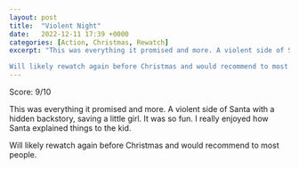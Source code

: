 ```yaml
---
layout: post
title:  "Violent Night"
date:   2022-12-11 17:39 +0000
categories: [Action, Christmas, Rewatch]
excerpt: "This was everything it promised and more. A violent side of Santa with a hidden backstory, saving a little girl. It was so fun. I really enjoyed how Santa explained things to the kid.

Will likely rewatch again before Christmas and would recommend to most people."
---
```

Score: 9/10 

This was everything it promised and more. A violent side of Santa with a hidden backstory, saving a little girl. It was so fun. I really enjoyed how Santa explained things to the kid.

Will likely rewatch again before Christmas and would recommend to most people.